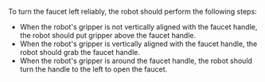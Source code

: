 To turn the faucet left reliably, the robot should perform the following steps:
- When the robot's gripper is not vertically aligned with the faucet handle, the robot should put gripper above the faucet handle.
- When the robot's gripper is vertically aligned with the faucet handle, the robot should grab the faucet handle.
- When the robot's gripper is around the faucet handle, the robot should turn the handle to the left to open the faucet.